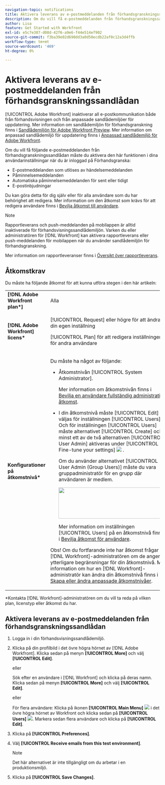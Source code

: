 ```yaml
---
navigation-topic: notifications
title: Aktivera leverans av e-postmeddelanden från förhandsgranskningssandlådan
description: Om du vill få e-postmeddelanden från förhandsgranskningssandlådemiljön måste du aktivera den här funktionen i dina användarinställningar när du är inloggad på Förhandsgranska.
author: Lisa
feature: Get Started with Workfront
exl-id: e5c7e387-d08d-42f6-a9e6-f44e514ef902
source-git-commit: f3ba39e02d690dd3a0d50ecdb22af0c12a3d4ffb
workflow-type: tm+mt
source-wordcount: '469'
ht-degree: 0%

---
```


# Aktivera leverans av e-postmeddelanden från förhandsgranskningssandlådan

[!UICONTROL Adobe Workfront] inaktiverar all e-postkommunikation både från förhandsvisningen och från anpassade sandlådemiljöer för uppdatering. Mer information om sandlådemiljön för förhandsgranskning finns i [Sandlådemiljön för Adobe Workfront Preview](../../administration-and-setup/set-up-workfront/workfront-testing-environments/wf-preview-sandbox-environment.md). Mer information om anpassad sandlådemiljö för uppdatering finns i [Anpassad sandlådemiljö för Adobe Workfront](../../administration-and-setup/set-up-workfront/workfront-testing-environments/wf-custom-refresh-sandbox-environment.md).

Om du vill få följande e-postmeddelanden från förhandsgranskningssandlådan måste du aktivera den här funktionen i dina användarinställningar när du är inloggad på Förhandsgranska:

* E-postmeddelanden som utlöses av händelsemeddelanden
* Påminnelsemeddelanden
* Automatiska påminnelsemeddelanden för sent eller tidigt
* E-postinbjudningar

Du kan göra detta för dig själv eller för alla användare som du har behörighet att redigera. Mer information om den åtkomst som krävs för att redigera användare finns i [Bevilja åtkomst till användare](../../administration-and-setup/add-users/configure-and-grant-access/grant-access-other-users.md).

>[!NOTE]
>
>Rapportleverans och push-meddelanden på mobilappen är alltid inaktiverade för förhandsvisningssandlådemiljön. Varken du eller administratören för [!DNL Workfront] kan aktivera rapportleverans eller push-meddelanden för mobilappen när du använder sandlådemiljön för förhandsgranskning.
>
>Mer information om rapportleveranser finns i [Översikt över rapportleverans](../../reports-and-dashboards/reports/creating-and-managing-reports/set-up-report-deliveries.md).

## Åtkomstkrav

Du måste ha följande åtkomst för att kunna utföra stegen i den här artikeln:

<table style="table-layout:auto"> 
 <col> 
 </col> 
 <col> 
 </col> 
 <tbody> 
  <tr> 
   <td role="rowheader"><strong>[!DNL Adobe Workfront plan*]</strong></td> 
   <td> <p>Alla</p> </td> 
  </tr> 
  <tr> 
   <td role="rowheader"><strong>[!DNL Adobe Workfront] licens*</strong></td> 
   <td> <p>[!UICONTROL Request] eller högre för att ändra din egen inställning</p> <p>[!UICONTROL Plan] för att redigera inställningen för andra användare</p> </td> 
  </tr> 
  <tr> 
   <td role="rowheader"><strong>Konfigurationer på åtkomstnivå*</strong></td> 
   <td> <p>Du måste ha något av följande:</p> 
    <ul> 
     <li> <p>Åtkomstnivån [!UICONTROL System Administrator].</p> <p> Mer information om åtkomstnivån finns i <a href="../../administration-and-setup/add-users/configure-and-grant-access/grant-a-user-full-administrative-access.md" class="MCXref xref">Bevilja en användare fullständig administrativ åtkomst</a>. </p> </li> 
     <li> <p>I din åtkomstnivå måste [!UICONTROL Edit] väljas för inställningen [!UICONTROL Users]. Och för inställningen [!UICONTROL Users] måste alternativet [!UICONTROL Create] och minst ett av de två alternativen [!UICONTROL User Admin] aktiveras under [!UICONTROL Fine-tune your settings] <img src="assets/gear-icon-in-access-levels.png"> . </p> <p>Om du använder alternativet [!UICONTROL User Admin (Group Users)] måste du vara gruppadministratör för en grupp där användaren är medlem.</p> <p> <img src="assets/access-req-users-350x101.png" style="width: 350;height: 101;"> </p> <p>Mer information om inställningen [!UICONTROL Users] på en åtkomstnivå finns i <a href="../../administration-and-setup/add-users/configure-and-grant-access/grant-access-other-users.md" class="MCXref xref">Bevilja åtkomst för användare</a>.</p> </li> 
    </ul> <p>Obs! Om du fortfarande inte har åtkomst frågar du [!DNL Workfront]-administratören om de anger ytterligare begränsningar för din åtkomstnivå. Mer information om hur en [!DNL Workfront]-administratör kan ändra din åtkomstnivå finns i <a href="../../administration-and-setup/add-users/configure-and-grant-access/create-modify-access-levels.md" class="MCXref xref">Skapa eller ändra anpassade åtkomstnivåer</a>.</p> </td> 
  </tr> 
 </tbody> 
</table>

&#42;Kontakta [!DNL Workfront]-administratören om du vill ta reda på vilken plan, licenstyp eller åtkomst du har.

## Aktivera leverans av e-postmeddelanden från förhandsgranskningssandlådan

1. Logga in i din förhandsvisningssandlådemiljö.
1. Klicka på din profilbild i det övre högra hörnet av [!DNL Adobe Workfront]. Klicka sedan på menyn **[!UICONTROL More]** och välj **[!UICONTROL Edit]**.

   eller

   Sök efter en användare i [!DNL Workfront] och klicka på deras namn. Klicka sedan på menyn **[!UICONTROL More]** och välj **[!UICONTROL Edit]**.

   eller

   För flera användare: Klicka på ikonen **[!UICONTROL Main Menu]** ![](assets/main-menu-icon.png) i det övre högra hörnet av Workfront och klicka sedan på **[!UICONTROL Users]** ![](assets/users-icon-in-main-menu.png).  Markera sedan flera användare och klicka på **[!UICONTROL Edit]**.

1. Klicka på **[!UICONTROL Preferences]**.
1. Välj **[!UICONTROL Receive emails from this test environment]**.

   >[!NOTE]
   >
   >Det här alternativet är inte tillgängligt om du arbetar i en produktionsmiljö.

1. Klicka på **[!UICONTROL Save Changes]**.

